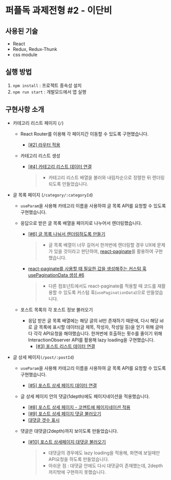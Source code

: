 # 퍼플독 과제전형 #2 - 이단비

## 사용된 기술

- React
- Redux, Redux-Thunk
- css module

## 실행 방법

1. `npm install` : 프로젝트 종속성 설치
2. `npm run start` : 개발모드에서 앱 실행

## 구현사항 소개

- 카테고리 리스트 페이지 (`/`)

  - React Router를 이용해 각 페이지간 이동할 수 있도록 구현했습니다.

    - [[#2] 라우터 적용](https://github.com/DanBi-Lee/purpledog_test2/commit/8225cf5868d4cfde278c74d60db57175c493f182)

  - 카테고리 리스트 생성

    - [[#4] 카테고리 리스트 데이터 연결](https://github.com/DanBi-Lee/purpledog_test2/commit/799ce702a5dae2e75b117360a9cfbef91ccfd0d4)

      > - 카테고리 리스트 배열을 불러와 내림차순으로 정렬한 뒤 렌더링 되도록 만들었습니다.

- 글 목록 페이지 (`/category/:categoryId`)

  - `useParam`을 사용해 카테고리 이름을 사용하여 글 목록 API를 요청할 수 있도록 구현했습니다.

  - 응답으로 받은 글 목록 배열을 페이지로 나누어서 렌더링했습니다.

    - [[#6] 글 목록 나눠서 렌더링하도록 만들기](https://github.com/DanBi-Lee/purpledog_test2/commit/4be7bd14199225a4a7b907b9fc32bb88be701871)

      > - 글 목록 배열이 너무 길어서 한꺼번에 렌더링할 경우 UX에 문제가 있을 것이라고 판단하여, [react-paginate](https://www.npmjs.com/package/react-paginate)를 활용하여 구현했습니다.

    - [react-paginate를 사용할 때 필요한 값을 생성해주는 커스텀 훅 usePaginationData 생성 #6](https://github.com/DanBi-Lee/purpledog_test2/commit/5aef9134b4a1b9006adaad0fbde7b3f6daeef0c4)

      > - 다른 컴포넌트에서도 react-paginate를 적용할 때 코드를 재활용할 수 있도록 커스텀 훅(`usePaginationData`)으로 만들었습니다.

  - 포스트 목록의 각 포스트 정보 불러오기

    - 응답 받은 글 목록 배열에는 해당 글의 id만 존재하기 때문에, 다시 해당 id로 글 목록에 표시할 데이터(글 제목, 작성자, 작성일 등)을 얻기 위해 글마다 각각 API요청을 해야했습니다. 한꺼번에 호출하는 횟수를 줄이기 위해 InteractionObserver API를 활용해 lazy loading을 구현했습니다.
      - [[#3] 포스트 리스트 데이터 연결](https://github.com/DanBi-Lee/purpledog_test2/commit/fd1fee67fa2d6a5919475da85d9844351c1487a0)

- 글 상세 페이지`(/post/:postId`)

  - `useParam`을 사용해 카테고리 이름을 사용하여 글 목록 API를 요청할 수 있도록 구현했습니다.

    - [[#5] 포스트 상세 페이지 데이터 연결](https://github.com/DanBi-Lee/purpledog_test2/commit/e9ba8cc7eb602f55b0b75c7476b72fd1e6d2d589)

  - 글 상세 페이지 안의 댓글(1depth)에도 페이지네이션을 적용했습니다.

    - [[#8] 포스트 상세 페이지 - 코멘트에 페이지네이션 적용](https://github.com/DanBi-Lee/purpledog_test2/commit/6d68b7b9e660e2da2003571f730173381a2baa93)
    - [[#9] 포스트 상세 페이지 댓글 불러오기](https://github.com/DanBi-Lee/purpledog_test2/commit/ec4a91804e356ac5906d262e51e645678f563e1a)
    - [대댓글 갯수 표시](https://github.com/DanBi-Lee/purpledog_test2/commit/2920e38ee85113c0f9d4cb532a80a1c92f82ee6e)

  - 댓글은 대댓글(2depth)까지 보이도록 만들었습니다.

    - [[#10] 포스트 상세페이지 대댓글 불러오기](https://github.com/DanBi-Lee/purpledog_test2/commit/8774335d4195ecaf86299f5268347a7471eba20f)

      > - 대댓글의 경우에도 lazy loading을 적용해, 화면에 보일때만 API요청을 하도록 만들었습니다.
      > - 아쉬운 점 : 대댓글 안에도 다시 대댓글이 존재했는데, 2depth까지밖에 구현하지 못했습니다.